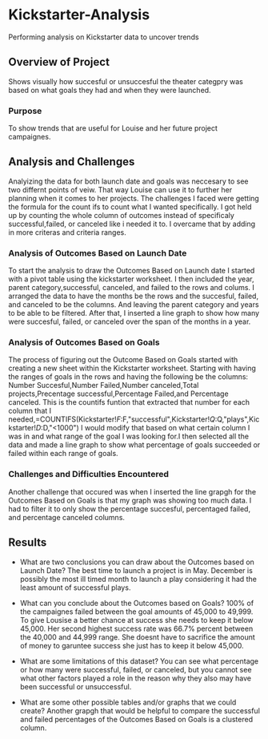 # Kickstarter-Analysis
Performing analysis on Kickstarter data to uncover trends

## Overview of Project
Shows visually how succesful or unsuccesful the theater categpry was based on what goals they had and when they were launched.

### Purpose
To show trends that are useful for Louise and her future project campaignes.
## Analysis and Challenges
Analyizing the data for both launch date and goals was neccesary to see two differnt points of veiw. That way Louise can use it to further her planning when it comes to her projects. The challenges I faced were getting the formula for the count ifs to count what I wanted specifically. I got held up by counting the whole column of outcomes instead of specificaly successful,failed, or canceled like i needed it to. I overcame that by adding in more criteras and criteria ranges. 
### Analysis of Outcomes Based on Launch Date
To start the analysis to draw the Outcomes Based on Launch date I started with a pivot table using the kickstarter worksheet. I then included the year, parent category,successful, canceled, and failed to the rows and colums.  I arranged the data to have the months be the rows and the succesful, failed, and canceled to be the columns. And leaving the parent category and years to be able to be filtered. After that, I inserted a line graph to show how many were succesful, failed, or canceled over the span of the months in a year.
### Analysis of Outcomes Based on Goals
The process of figuring out the Outcome Based on Goals started with creating a new sheet within the Kickstarter worksheet. Starting with having the ranges of goals in the rows and having the following be the columns: Number Succesful,Number Failed,Number canceled,Total projects,Precentage successful,Percentage Failed,and Percentage canceled. This is the countifs funtion that extracted that number for each column that I needed,=COUNTIFS(Kickstarter!$F:$F,"successful",Kickstarter!$Q:$Q,"plays",Kickstarter!$D:$D,"<1000") I would modify that based on what certain column I was in and what range of the goal I was looking for.I then selected all the data and made a line graph to show what percentage of goals succeeded or failed within each range of goals.

### Challenges and Difficulties Encountered
Another challenge that occured was when I inserted the line grapgh for the Outcomes Based on Goals is that my graph was showing too much data. I had to filter it to only show the percentage succesful, percentaged failed, and percentage canceled columns. 
## Results


- What are two conclusions you can draw about the Outcomes based on Launch Date?
The best time to launch a project is in May.
December is possibly the most ill timed month to launch a play considering it had the least amount of successful plays.

- What can you conclude about the Outcomes based on Goals?
100% of the campaignes failed between the goal amounts of 45,000 to 49,999. To give Lousise a better chance at success she needs to keep it below 45,000. Her second highest success rate was 66.7% percent between the 40,000 and 44,999 range. She doesnt have to sacrifice the amount of money to garuntee success she just has to keep it below 45,000.
- What are some limitations of this dataset?
You can see what percentage or how many were successful, failed, or canceled, but you cannot see what other factors played a role in the reason why they also may have been successful or unsuccessful.

- What are some other possible tables and/or graphs that we could create?
Another grapgh that would be helpful to compare the successful and failed percentages of the Outcomes Based on Goals is a clustered column. 
